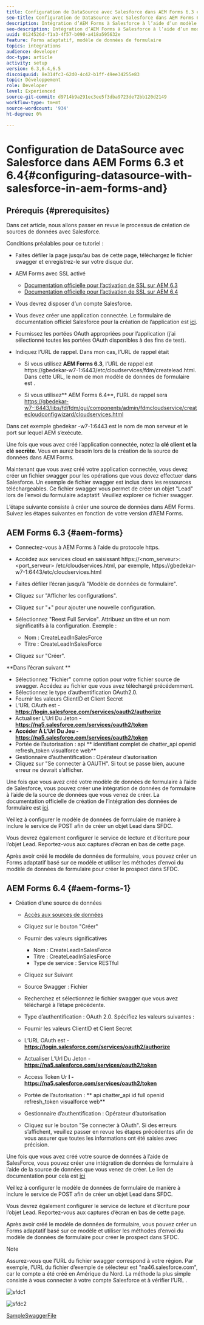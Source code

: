 ```yaml
---
title: Configuration de DataSource avec Salesforce dans AEM Forms 6.3 et 6.4
seo-title: Configuration de DataSource avec Salesforce dans AEM Forms 6.3 et 6.4
description: Intégration d’AEM Forms à Salesforce à l’aide d’un modèle de données de formulaire
seo-description: Intégration d’AEM Forms à Salesforce à l’aide d’un modèle de données de formulaire
uuid: 0124526d-f1a3-4f57-b090-a418a595632e
feature: Forms adaptatif, modèle de données de formulaire
topics: integrations
audience: developer
doc-type: article
activity: setup
version: 6.3,6.4,6.5
discoiquuid: 8e314fc3-62d0-4c42-b1ff-49ee34255e83
topic: Développement
role: Developer
level: Experienced
source-git-commit: d9714b9a291ec3ee5f3dba9723de72bb120d2149
workflow-type: tm+mt
source-wordcount: '934'
ht-degree: 0%

---
```



# Configuration de DataSource avec Salesforce dans AEM Forms 6.3 et 6.4{#configuring-datasource-with-salesforce-in-aem-forms-and}

## Prérequis {#prerequisites}

Dans cet article, nous allons passer en revue le processus de création de sources de données avec Salesforce.

Conditions préalables pour ce tutoriel :

* Faites défiler la page jusqu’au bas de cette page, téléchargez le fichier swagger et enregistrez-le sur votre disque dur.
* AEM Forms avec SSL activé

   * [Documentation officielle pour l’activation de SSL sur AEM 6.3](https://helpx.adobe.com/experience-manager/6-3/sites/administering/using/ssl-by-default.html)
   * [Documentation officielle pour l’activation de SSL sur AEM 6.4](https://helpx.adobe.com/experience-manager/6-4/sites/administering/using/ssl-by-default.html)

* Vous devrez disposer d’un compte Salesforce.
* Vous devez créer une application connectée. Le formulaire de documentation officiel Salesforce pour la création de l’application est [ici](https://help.salesforce.com/articleView?id=connected_app_create.htm&amp;type=0).
* Fournissez les portées OAuth appropriées pour l’application (j’ai sélectionné toutes les portées OAuth disponibles à des fins de test).
* Indiquez l’URL de rappel. Dans mon cas, l’URL de rappel était

   * Si vous utilisez **AEM Forms 6.3**, l’URL de rappel est https://gbedekar-w7-1:6443/etc/cloudservices/fdm/createlead.html. Dans cette URL, le nom de mon modèle de données de formulaire est .

   * Si vous utilisez** AEM Forms 6.4**, l’URL de rappel sera [https://gbedekar-w7-:6443/libs/fd/fdm/gui/components/admin/fdmcloudservice/createcloudconfigwizard/cloudservices.html](https://gbedekar-w7-1:6443/libs/fd/fdm/gui/components/admin/fdmcloudservice/createcloudconfigwizard/cloudservices.html)

Dans cet exemple gbedekar -w7-1:6443 est le nom de mon serveur et le port sur lequel AEM s’exécute.

Une fois que vous avez créé l’application connectée, notez la **clé client et la clé secrète**. Vous en aurez besoin lors de la création de la source de données dans AEM Forms.

Maintenant que vous avez créé votre application connectée, vous devez créer un fichier swagger pour les opérations que vous devez effectuer dans Salesforce. Un exemple de fichier swagger est inclus dans les ressources téléchargeables. Ce fichier swagger vous permet de créer un objet &quot;Lead&quot; lors de l’envoi du formulaire adaptatif. Veuillez explorer ce fichier swagger.

L’étape suivante consiste à créer une source de données dans AEM Forms. Suivez les étapes suivantes en fonction de votre version d’AEM Forms.

## AEM Forms 6.3 {#aem-forms}

* Connectez-vous à AEM Forms à l’aide du protocole https.
* Accédez aux services cloud en saisissant https://&lt;nom_serveur>:&lt;port_serveur> /etc/cloudservices.html, par exemple, https://gbedekar-w7-1:6443/etc/cloudservices.html
* Faites défiler l’écran jusqu’à &quot;Modèle de données de formulaire&quot;.
* Cliquez sur &quot;Afficher les configurations&quot;.
* Cliquez sur &quot;+&quot; pour ajouter une nouvelle configuration.
* Sélectionnez &quot;Reest Full Service&quot;. Attribuez un titre et un nom significatifs à la configuration. Exemple :

   * Nom : CreateLeadInSalesForce
   * Titre : CreateLeadInSalesForce

* Cliquez sur &quot;Créer&quot;.

**Dans l’écran suivant **

* Sélectionnez &quot;Fichier&quot; comme option pour votre fichier source de swagger. Accédez au fichier que vous avez téléchargé précédemment.
* Sélectionnez le type d’authentification OAuth2.0.
* Fournir les valeurs ClientID et Client Secret
* L’URL OAuth est - **https://login.salesforce.com/services/oauth2/authorize**
* Actualiser L’Url Du Jeton - **https://na5.salesforce.com/services/oauth2/token**
* **Accéder À L’Url Du Jeu - https://na5.salesforce.com/services/oauth2/token**
* Portée de l’autorisation : api **   identifiant complet de chatter_api   openid   refresh_token visualforce web**
* Gestionnaire d’authentification : Opérateur d’autorisation
* Cliquez sur &quot;Se connecter à OAUTH&quot;. Si tout se passe bien, aucune erreur ne devrait s’afficher.

Une fois que vous avez créé votre modèle de données de formulaire à l’aide de Salesforce, vous pouvez créer une intégration de données de formulaire à l’aide de la source de données que vous venez de créer. La documentation officielle de création de l’intégration des données de formulaire est [ici](https://helpx.adobe.com/aem-forms/6-3/data-integration.html).

Veillez à configurer le modèle de données de formulaire de manière à inclure le service de POST afin de créer un objet Lead dans SFDC.

Vous devrez également configurer le service de lecture et d’écriture pour l’objet Lead. Reportez-vous aux captures d’écran en bas de cette page.

Après avoir créé le modèle de données de formulaire, vous pouvez créer un Forms adaptatif basé sur ce modèle et utiliser les méthodes d’envoi du modèle de données de formulaire pour créer le prospect dans SFDC.

## AEM Forms 6.4 {#aem-forms-1}

* Création d’une source de données

   * [Accès aux sources de données](http://localhost:4502/libs/fd/fdm/gui/components/admin/fdmcloudservice/fdm.html/conf/global)

   * Cliquez sur le bouton &quot;Créer&quot;
   * Fournir des valeurs significatives

      * Nom : CreateLeadInSalesForce
      * Titre : CreateLeadInSalesForce
      * Type de service : Service RESTful
   * Cliquez sur Suivant
   * Source Swagger : Fichier
   * Recherchez et sélectionnez le fichier swagger que vous avez téléchargé à l’étape précédente.
   * Type d’authentification : OAuth 2.0. Spécifiez les valeurs suivantes :
   * Fournir les valeurs ClientID et Client Secret
   * L’URL OAuth est - **https://login.salesforce.com/services/oauth2/authorize**
   * Actualiser L’Url Du Jeton - **https://na5.salesforce.com/services/oauth2/token**
   * Access Token Ur **l - https://na5.salesforce.com/services/oauth2/token**
   * Portée de l’autorisation : ** api chatter_api id full openid refresh_token visualforce web**
   * Gestionnaire d’authentification : Opérateur d’autorisation
   * Cliquez sur le bouton &quot;Se connecter à OAuth&quot;. Si des erreurs s’affichent, veuillez passer en revue les étapes précédentes afin de vous assurer que toutes les informations ont été saisies avec précision.


Une fois que vous avez créé votre source de données à l’aide de SalesForce, vous pouvez créer une intégration de données de formulaire à l’aide de la source de données que vous venez de créer. Le lien de documentation pour cela est [ici](https://helpx.adobe.com/experience-manager/6-4/forms/using/create-form-data-models.html)

Veillez à configurer le modèle de données de formulaire de manière à inclure le service de POST afin de créer un objet Lead dans SFDC.

Vous devrez également configurer le service de lecture et d’écriture pour l’objet Lead. Reportez-vous aux captures d’écran en bas de cette page.

Après avoir créé le modèle de données de formulaire, vous pouvez créer un Forms adaptatif basé sur ce modèle et utiliser les méthodes d’envoi du modèle de données de formulaire pour créer le prospect dans SFDC.

>[!NOTE]
>
>Assurez-vous que l’URL du fichier swagger correspond à votre région. Par exemple, l’URL du fichier d’exemple de sélecteur est &quot;na46.salesforce.com&quot;, car le compte a été créé en Amérique du Nord. La méthode la plus simple consiste à vous connecter à votre compte Salesforce et à vérifier l’URL .

![sfdc1](assets/sfdc1.gif)

![sfdc2](assets/sfdc2.png)

[SampleSwaggerFile](assets/swagger-sales-force-lead.json)
